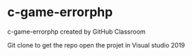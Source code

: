 # c-game-errorphp
c-game-errorphp created by GitHub Classroom

Git clone to get the repo
open the projet in Visual studio 2019
